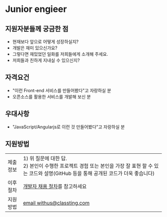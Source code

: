 # Junior engieer


## 지원자분들께 궁금한 점

* 현재보다 앞으로 어떻게 성장하실지?
* 개발은 재미 있으신가요?
* 그렇다면 재밌었던 일화를 저희들에게 소개해 주세요.
* 저희들과 친하게 지내실 수 있으신지?

## 자격요건

* "이런 Front-end 서비스를 만들어봤다"고 자랑하실 분
* 오픈소스를 활용한 서비스를 개발해 보신 분

## 우대사항
* "JavaScript/Angularjs로 이런 것 만들어봤다"고 자랑하실 분

## 지원방법

|       |               |
|-------|---------------|
| 제출 정보 | 1) 위 질문에 대한 답.<br>2) 본인이 수행한 프로젝트 경험 또는 본인을 가장 잘 표현 할 수 있는 코드와 설명(GitHub 등을 통해 공개된 코드가 더욱 좋습니다) |
| 이후 절차	| [개발자 채용 절차](/README.md#recruit-process)를 참고하세요 |
| 지원방법 | [email withus@classting.com](mailto:withus@classting.com) |
